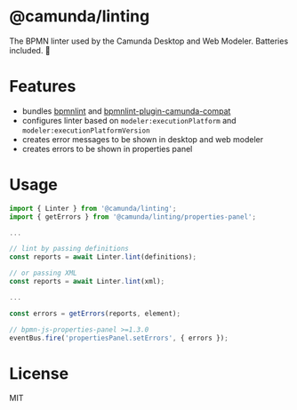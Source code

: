 # @camunda/linting

The BPMN linter used by the Camunda Desktop and Web Modeler. Batteries included. 🔋

# Features

* bundles [bpmnlint](https://github.com/bpmn-io/bpmnlint) and [bpmnlint-plugin-camunda-compat](https://github.com/camunda/bpmnlint-plugin-camunda-compat/)
* configures linter based on `modeler:executionPlatform` and `modeler:executionPlatformVersion`
* creates error messages to be shown in desktop and web modeler
* creates errors to be shown in properties panel

# Usage

```javascript
import { Linter } from '@camunda/linting';
import { getErrors } from '@camunda/linting/properties-panel';

...

// lint by passing definitions
const reports = await Linter.lint(definitions);

// or passing XML
const reports = await Linter.lint(xml);

...

const errors = getErrors(reports, element);

// bpmn-js-properties-panel >=1.3.0
eventBus.fire('propertiesPanel.setErrors', { errors });
```

# License

MIT